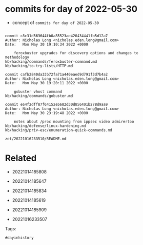 # commits for day of 2022-05-30

- concept of `commits for day of 2022-05-30`

```

commit c8c31d563644fb0a85523ae420434441fb5d12a7
Author: Nicholas Long <nicholas.eden.long@gmail.com>
Date:   Mon May 30 19:10:34 2022 +0000

    feroxbuster upgrades for discovery options and changes to methodology
kb/hacking/commands/feroxbuster-command.md
kb/hacking/to-try-lists/HTTP.md

commit cafb2840da33b72fa71a440eaed9d791f3d7b4a2
Author: Nicholas Long <nicholas.eden.long@gmail.com>
Date:   Mon May 30 19:20:11 2022 +0000

    gobuster vhost command
kb/hacking/commands/gobuster.md

commit e64f2dff87f64152e5682d30d856401b278d9aa9
Author: Nicholas Long <nicholas.eden.long@gmail.com>
Date:   Mon May 30 23:19:48 2022 +0000

    notes about /proc mounting from ippsec video admirertoo
kb/hacking/defense/linux-hardening.md
kb/hacking/priv-esc/enumeration-quick-commands.md
```

` zet/20221016233510/README.md `

# Related

- 20221014185808

- 20221014185647

- 20221014185834

- 20221014185619

- 20221014185909

- 20221016233507

Tags:

    #dayinhistory
